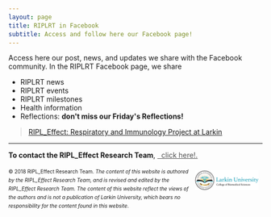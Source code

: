 ```yaml
---
layout: page
title: RIPLRT in Facebook
subtitle: Access and follow here our Facebook page!
---
```


Access here our post, news, and updates we share with the Facebook community. In the RIPLRT Facebook page, we share 

- RIPLRT news
- RIPLRT events
- RIPLRT milestones
- Health information
- Reflections: **don't miss our Friday's Reflections!**

<div class="fb-page" data-href="https://www.facebook.com/RIPLEffectRT/" data-tabs="timeline" data-small-header="true" data-adapt-container-width="true" data-hide-cover="false" data-show-facepile="true"><blockquote cite="https://www.facebook.com/RIPLEffectRG/" class="fb-xfbml-parse-ignore"><a href="https://www.facebook.com/RIPLEffectRG/">RIPL_Effect: Respiratory and Immunology Project at Larkin</a></blockquote></div>

<div id="fb-root"></div>
<script>(function(d, s, id) {
  var js, fjs = d.getElementsByTagName(s)[0];
  if (d.getElementById(id)) return;
  js = d.createElement(s); js.id = id;
  js.src = 'https://connect.facebook.net/en_US/sdk.js#xfbml=1&version=v3.0';
  fjs.parentNode.insertBefore(js, fjs);
}(document, 'script', 'facebook-jssdk'));</script>


---
**To contact the RIPL_Effect Research Team**, 
<a href="mailto:contactus@riplrt.com" target="_blank" style="color:#515151;"><i class="fa fa-envelope" style="font-size:1em"></i> &nbsp; click here!.<br></a>

<a href="http://ularkin.org/college-of-biomedical-sciences/">
  <img src="/img/LU-Biomed-Logo-Horizontal-1.png" alt="College of Biomedical Sciences at Larkin University" align="right" style="width: 25%; height: 25%; margin:8px"/>
</a>

<font size="1">&#169; 2018 RIPL_Effect Research Team. <i>The content of this website is authored by the RIPL_Effect Research Team, and is revised and edited by the RIPL_Effect Research Team. The content of this website reflect the views of the authors and is not a publication of Larkin University, which bears no responsibility for the content found in this website</i>.</font>